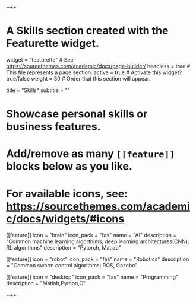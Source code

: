 +++
# A Skills section created with the Featurette widget.
widget = "featurette"  # See https://sourcethemes.com/academic/docs/page-builder/
headless = true  # This file represents a page section.
active = true  # Activate this widget? true/false
weight = 30  # Order that this section will appear.

title = "Skills"
subtitle = ""

# Showcase personal skills or business features.
# 
# Add/remove as many `[[feature]]` blocks below as you like.
# 
# For available icons, see: https://sourcethemes.com/academic/docs/widgets/#icons

[[feature]]
  icon = "brain"
  icon_pack = "fas"
  name = "AI"
  description = "Common machine learning algorthims, deep learning architectures(CNN), RL algorithms"
  description = "Pytorch, Matlab"
  
[[feature]]
  icon = "robot"
  icon_pack = "fas"
  name = "Robotics"
  description = "Common swarm control algorithms; ROS, Gazebo"
  
[[feature]]
  icon = "desktop"
  icon_pack = "fas"
  name = "Programming"
  description = "Matlab,Python,C"

+++
